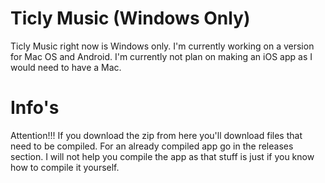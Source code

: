 # Ticly Music (Windows Only)
Ticly Music right now is Windows only. I'm currently working on a version for Mac OS and Android. I'm currently not plan on making an iOS app as I would need to have a Mac.

# Info's
Attention!!! If you download the zip from here you'll download files that need to be compiled. For an already compiled app go in the releases section.
I will not help you compile the app as that stuff is just if you know how to compile it yourself.
